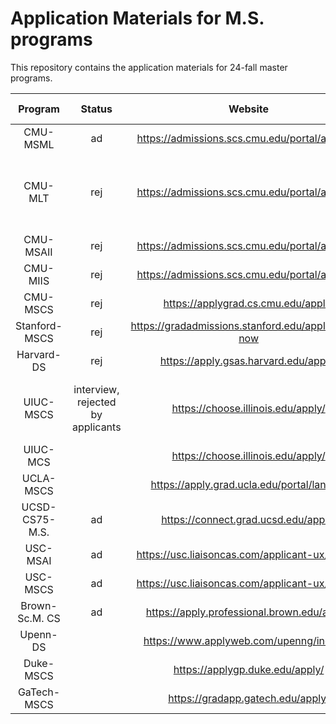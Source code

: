 # Application Materials for M.S. programs
This repository contains the application materials for 24-fall master programs.

 Program | Status | Website | Application ddl | TOEFL| GRE
:-----:|:-----:|:-----:|:----:|:-----:|:-----:
CMU-MSML|ad|https://admissions.scs.cmu.edu/portal/apply_gr|Nov. 30th|100+|yes
CMU-MLT|rej|https://admissions.scs.cmu.edu/portal/apply_gr|Nov. 30th|100+, ideally 22+ for each section|no
CMU-MSAII|rej|https://admissions.scs.cmu.edu/portal/apply_gr|Nov. 30th|100+|yes
CMU-MIIS|rej|https://admissions.scs.cmu.edu/portal/apply_gr|Nov. 30th|100+|yes
CMU-MSCS|rej|https://applygrad.cs.cmu.edu/apply/|Nov. 30th|100+|yes
Stanford-MSCS|rej|https://gradadmissions.stanford.edu/apply/apply-now|Dec. 5th|100+|no
Harvard-DS|rej|https://apply.gsas.harvard.edu/apply/|Dec. 1st|yes|yes
UIUC-MSCS|interview, rejected by applicants|https://choose.illinois.edu/apply/|Dec. 15th|100+, ideally 22+ for spoken|no
UIUC-MCS||https://choose.illinois.edu/apply/|Dec. 15th|yes|no
UCLA-MSCS||https://apply.grad.ucla.edu/portal/landing|Dec. 15th|yes|no
UCSD-CS75-M.S.|ad|https://connect.grad.ucsd.edu/apply/|Dec. 21st|yes|no
USC-MSAI|ad|https://usc.liaisoncas.com/applicant-ux/#/login|Dec. 15th|yes|no
USC-MSCS|ad|https://usc.liaisoncas.com/applicant-ux/#/login|Dec. 15th|yes|no
Brown-Sc.M. CS|ad|https://apply.professional.brown.edu/apply/|Jan. 15th|105+|no
Upenn-DS||https://www.applyweb.com/upenng/index.ftl|Feb. 1st|100+|yes
Duke-MSCS||https://applygp.duke.edu/apply/|Jan. 31st|yes|yes
GaTech-MSCS||https://gradapp.gatech.edu/apply/|Feb. 1st|100+|yes
